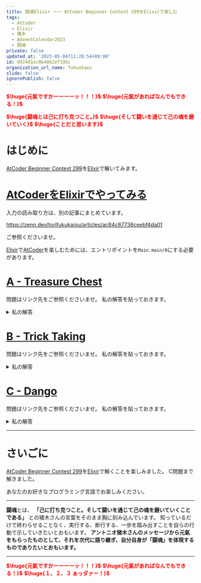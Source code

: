 ```yaml
---
title: 闘魂Elixir ーー AtCoder Beginner Contest 299をElixirで楽しむ
tags:
  - AtCoder
  - Elixir
  - 猪木
  - AdventCalendar2023
  - 闘魂
private: false
updated_at: '2023-05-04T11:28:54+09:00'
id: 0924d1ec0b4862ef33bc
organization_url_name: fukuokaex
slide: false
ignorePublish: false
---
```

<b><font color="red">$\huge{元氣ですかーーーーッ！！！}$</font></b>
<b><font color="red">$\huge{元氣があればなんでもできる！}$</font></b>

<b><font color="red">$\huge{闘魂とは己に打ち克つこと。}$</font></b>
<b><font color="red">$\huge{そして闘いを通じて己の魂を磨いていく}$</font></b>
<b><font color="red">$\huge{ことだと思います}$</font></b>


# はじめに

[AtCoder Beginner Contest 299](https://atcoder.jp/contests/abc299)を[Elixir](https://elixir-lang.org/)で解いてみます。

# [AtCoderをElixirでやってみる](https://zenn.dev/torifukukaiou/articles/ac84c87736ceebf4da01)

入力の読み取り方は、別の記事にまとめています。

https://zenn.dev/torifukukaiou/articles/ac84c87736ceebf4da01

ご参照くださいませ。

[Elixir](https://elixir-lang.org/)で[AtCoder](https://atcoder.jp/)を楽しむためには、エントリポイントを`Main.main/0`にする必要があります。

# [A - Treasure Chest](https://atcoder.jp/contests/abc299/tasks/abc299_a)

問題はリンク先をご参照くださいませ。
私の解答を貼っておきます。

<details><summary>私の解答</summary>

```elixir
defmodule Main do
  def main do
    IO.read(:line) |> String.trim()
    s = IO.read(:line) |> String.trim()
    
    index1 = index(s, 0, ?|)
    index2 = index(s, index1 + 1, ?|)
    index3 = index(s, 0, ?*)
    
    answer(index1, index2, index3) |> IO.puts()
  end
  
  defp index(s, start, c) do
    s
    |> String.to_charlist
    |> Enum.slice(start..-1)
    |> Enum.find_index(& &1 == c)
    |> Kernel.+(start)
  end
  
  defp answer(index1, index2, index3) when index1 < index2 and index1 < index3 and index3 < index2 do
    "in"
  end
  
  defp answer(_, _, _), do: "out"
end
```
</details>


# [B - Trick Taking](https://atcoder.jp/contests/abc299/tasks/abc299_b)

問題はリンク先をご参照くださいませ。
私の解答を貼っておきます。

<details><summary>私の解答</summary>

```elixir
defmodule Main do
  def main do
    [_n, t] =
      IO.read(:line) |> String.trim() |> String.split(" ") |> Enum.map(&String.to_integer/1)
    cs = IO.read(:line) |> String.trim() |> String.split(" ") |> Enum.map(&String.to_integer/1)
    rs = IO.read(:line) |> String.trim() |> String.split(" ") |> Enum.map(&String.to_integer/1)
    
    zip = Enum.zip(cs, rs)
    head = hd(zip)
    
    zip
    |> Enum.with_index()
    |> Enum.reduce({head, 0}, fn elem, acc ->
      solve(elem, acc, t)
    end)
    |> elem(1)
    |> Kernel.+(1)
    |> IO.puts()
  end
  
  defp solve({{t, r}, index}, {{acc_c, acc_r}, acc_index}, t) when acc_c != t do
    {{t, r}, index}
  end
  
  defp solve({{t, r}, index}, {{t, acc_r}, acc_index}, t) when r > acc_r do
    {{t, r}, index}
  end
  
  defp solve({{t, r}, index}, {{t, acc_r}, acc_index}, t) when r < acc_r do
    {{t, acc_r}, acc_index}
  end
  
  defp solve({{t, r}, index}, {{acc_t, acc_r}, acc_index}, acc_t) do
    {{acc_t, acc_r}, acc_index}
  end
  
  defp solve({{c, r}, index}, {{acc_c, acc_r}, acc_index}, t) when c != acc_c and acc_c != t do
    {{acc_c, acc_r}, acc_index}
  end
  
  defp solve({{c, r}, index}, {{c, acc_r}, acc_index}, t) when c != t and r > acc_r do
    {{c, r}, index}
  end
  
  defp solve({{c, r}, index}, {{c, acc_r}, acc_index}, t) when c != t and r < acc_r do
    {{c, acc_r}, acc_index}
  end
  
  defp solve({{acc_c, acc_r}, acc_index}, {{acc_c, acc_r}, acc_index}, t) do
    {{acc_c, acc_r}, acc_index}
  end
end
```
</details>

# [C - Dango](https://atcoder.jp/contests/abc299/tasks/abc299_c)

問題はリンク先をご参照くださいませ。
私の解答を貼っておきます。

<details><summary>私の解答</summary>

```elixir
defmodule Main do
  def main do
    IO.read(:line)
    s = IO.read(:line) |> String.trim()
    
    s
    |> String.to_charlist()
    |> Enum.chunk_by(& &1 == ?-)
    |> Enum.map(& Enum.count(&1, fn c -> c == ?o end))
    |> solve()
    |> IO.puts()
  end
  
  defp solve([]), do: -1
  
  defp solve([_len]), do: -1
  
  defp solve(list), do: Enum.max(list)
end
```
</details>


---

# さいごに

[AtCoder Beginner Contest 299](https://atcoder.jp/contests/abc299)を[Elixir](https://elixir-lang.org/)で解くことを楽しみました。
C問題まで解きました。

あなたのお好きなプログラミング言語でお楽しみください。

---


**闘魂**とは、  **「己に打ち克つこと。そして闘いを通じて己の魂を磨いていくことである」** との猪木さんの言葉をそのまま胸に刻み込んでいます。
知っているだけで終わらせることなく、実行する、断行する、一歩を踏み出すことを自らの行動で示していきたいとおもいます。
**アントニオ猪木さんのメッセージから元氣をもらったものとして、それを次代に語り継ぎ、自分自身が「闘魂」を体現するものでありたいとおもいます。**

---

<b><font color="red">$\huge{元氣ですかーーーーッ！！！}$</font></b>
<b><font color="red">$\huge{元氣があればなんでもできる！}$</font></b>
<b><font color="red">$\huge{１、２、３ ぁっダァー！}$</font></b>
